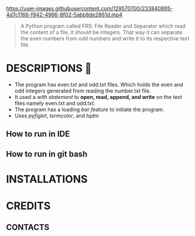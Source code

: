 https://user-images.githubusercontent.com/129570700/233840895-4d7c1166-f942-4966-8f02-5abb8de2861d.mp4
> A Python program called FRS: File Reader and Separator which read the content of a file, it should be integers. That way it can separate the even numbers from odd numbers and write it to its respective text file.

# DESCRIPTIONS 📝
- The program has even.txt and odd.txt files. Which holds the even and odd integers generated from reading the number.txt file.
- It used a *with statement* to **open, read, append, and write** on the text files namely even.txt and odd.txt.
- The program has a loading *bar feature* to initiate the program.
- Uses *pyfiglet*, *termcolor*, and *tqdm*

## How to run in IDE
## How to run in git bash

# INSTALLATIONS

# CREDITS
## CONTACTS
